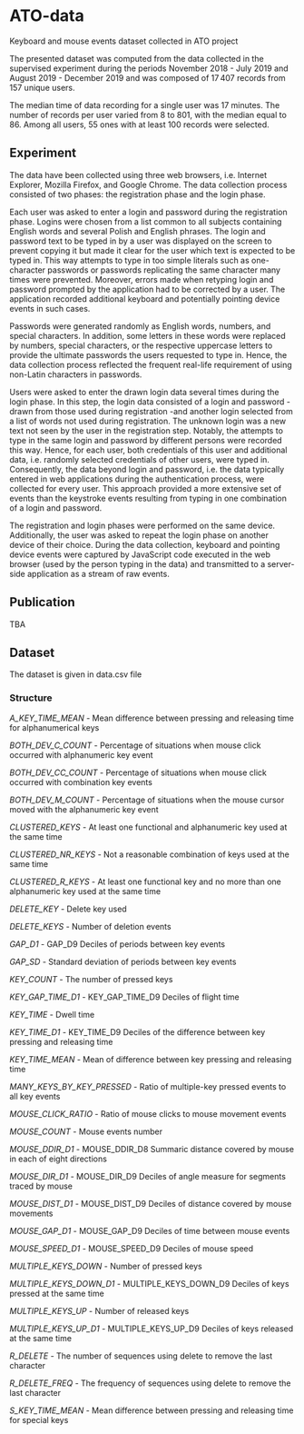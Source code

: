 # ATO-data
Keyboard and mouse events dataset collected in ATO project

The presented dataset was computed from the data collected in the supervised experiment during the periods November 2018 - July 2019 
and August 2019 - December 2019 and was composed of $17\,407$ records from 157 unique users. 

The median time of data recording for a single user was 17 minutes. The number of records per user varied from 8 to 801, with the median equal to 86. 
Among all users, 55 ones with at least 100 records were selected.  

## Experiment

The data have been collected using three web browsers, i.e. Internet Explorer, Mozilla Firefox, and Google Chrome. The data collection process consisted of two phases: the registration phase and the login phase.

Each user was asked to enter a login and password during the registration phase. Logins were chosen from a list common to all subjects containing English words and several Polish and English phrases. The login and password text to be typed in by a user was displayed on the screen to prevent copying it but made it clear for the user which text is expected to be typed in. This way attempts to type in too simple literals such as one-character passwords or passwords replicating the same character many times were prevented. Moreover, errors made when retyping login and password prompted by the application had to be corrected by a user. The application recorded additional keyboard and potentially pointing device events in such cases.

Passwords were generated randomly as English words, numbers, and special characters. In addition, some letters in these words were replaced by numbers, special characters, or the respective uppercase letters to provide the ultimate passwords the users requested to type in. Hence, the data collection process reflected the frequent real-life requirement of using non-Latin characters in passwords.

Users were asked to enter the drawn login data several times during the login phase. In this step, the login data consisted of a login and password - drawn from those used during registration -and another login selected from a list of words not used during registration. The unknown login was a new text not seen by the user in the registration step. Notably, the attempts to type in the same login and password by different persons were recorded this way. Hence, for each user, both credentials of this user and additional data, i.e. randomly selected credentials of other users, were typed in. Consequently, the data beyond login and password, i.e. the data typically entered in web applications during the authentication process, were collected for every user. This approach provided a more extensive set of events than the keystroke events resulting from typing in one combination of a login and password.

The registration and login phases were performed on the same device. Additionally, the user was asked to repeat the login phase on another device of their choice. During the data collection, keyboard and pointing device events were captured by JavaScript code executed in the web browser (used by the person typing in the data) and transmitted to a server-side application as a stream of raw events.

## Publication
 
 TBA
 
 ## Dataset
The dataset is given in data.csv file

### Structure 

  *A_KEY_TIME_MEAN*   - Mean difference between pressing and releasing time for alphanumerical keys	 
  
  *BOTH_DEV_C_COUNT*  - Percentage of situations when mouse click occurred with alphanumeric key event	 
  
  *BOTH_DEV_CC_COUNT* - Percentage of situations when mouse click occurred with combination key events	 
  
  *BOTH_DEV_M_COUNT*  - Percentage of situations when the mouse cursor moved with the alphanumeric key event	 
  
  *CLUSTERED_KEYS*    - At least one functional and alphanumeric key used at the same time	 
  
  *CLUSTERED_NR_KEYS* - Not a reasonable combination of keys used at the same time	 
  
  *CLUSTERED_R_KEYS*  - At least one functional key and no more than one alphanumeric key used at the same time	 
  
  *DELETE_KEY*    - Delete key used	 
  
  *DELETE_KEYS*   - Number of deletion events	 
  
  *GAP_D1* - GAP_D9	 Deciles of periods between key events	 
  
  *GAP_SD*    - Standard deviation of periods between key events	 
  
  *KEY_COUNT* - The number of pressed keys	 
  
  *KEY_GAP_TIME_D1* - KEY_GAP_TIME_D9	 Deciles of flight time	 
  
  *KEY_TIME*  - Dwell time	 
  
  *KEY_TIME_D1* - KEY_TIME_D9	 Deciles of the difference between key pressing and releasing time	 
  
  *KEY_TIME_MEAN* - Mean of difference between key pressing and releasing time	 
  
  *MANY_KEYS_BY_KEY_PRESSED*  - Ratio of multiple-key pressed events to all key events	 
  
  *MOUSE_CLICK_RATIO* - Ratio of mouse clicks to mouse movement events	 
  
  *MOUSE_COUNT*   - Mouse events number	 
  
  *MOUSE_DDIR_D1* - MOUSE_DDIR_D8	 Summaric distance covered by mouse in each of eight directions	 
  
  *MOUSE_DIR_D1* - MOUSE_DIR_D9	 Deciles of angle measure for segments traced by mouse	 
  
  *MOUSE_DIST_D1* - MOUSE_DIST_D9	 Deciles of distance covered by mouse movements	 
  
  *MOUSE_GAP_D1* - MOUSE_GAP_D9	 Deciles of time between mouse events	 
  
  *MOUSE_SPEED_D1* - MOUSE_SPEED_D9	Deciles of mouse speed	 
  
  *MULTIPLE_KEYS_DOWN*    - Number of pressed keys	 
  
  *MULTIPLE_KEYS_DOWN_D1* - MULTIPLE_KEYS_DOWN_D9	 Deciles of keys pressed at the same time	 
  
  *MULTIPLE_KEYS_UP*	- Number of released keys	 
  
  *MULTIPLE_KEYS_UP_D1* - MULTIPLE_KEYS_UP_D9	 Deciles of keys released at the same time	 
  
  *R_DELETE*  - The number of sequences using delete to remove the last character	 
  
  *R_DELETE_FREQ* - The frequency of sequences using delete to remove the last character	 
  
  *S_KEY_TIME_MEAN*   - Mean difference between pressing and releasing time for special keys	
